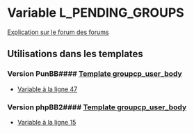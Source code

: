 # Variable L_PENDING_GROUPS
[Explication sur le forum des forums](http://forum.forumactif.com/t294113-listing-des-variables#L_PENDING_GROUPS)
## Utilisations dans les templates
### Version PunBB#### [Template groupcp_user_body](punbb/groupcp_user_body.md)
* [Variable à la ligne 47](../punbb/groupcp_user_body.tpl#L47)
### Version phpBB2#### [Template groupcp_user_body](subsilver/groupcp_user_body.md)
* [Variable à la ligne 15](../subsilver/groupcp_user_body.tpl#L15)